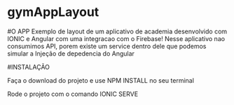 # gymAppLayout
#O APP
Exemplo de layout de um aplicativo de academia desenvolvido com IONIC e Angular com uma integracao com o Firebase! Nesse aplicativo nao consumimos API, porem existe um service dentro dele que podemos simular a Injeção de depedencia do Angular


#INSTALAÇÃO

Faça o download do projeto e use NPM INSTALL no seu terminal

Rode o projeto com o comando IONIC SERVE


